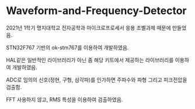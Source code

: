 # Waveform-and-Frequency-Detector

2021년 1학기 명지대학교 전자공학과 마이크로프로세서 응용 조별과제 때문에 만들었음.

STN32F767 기반의 ok-stm767를 이용하여 개발하였음.

HAL같은 일반적인 라이브러리가 아닌 좀 해당 키트에서 제공하는 라이브러리를 이용하여 개발하였음.

ADC로 임의의 신호(정현, 구형, 삼각파)를 인가하면 주파수와 파형 그리고 피크전압을 검출함.

FFT 사용하지 않고, RMS 특성을 이용하여 검출하였음.